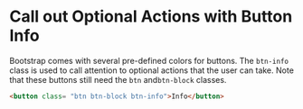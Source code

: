 # Call out Optional Actions with Button Info
Bootstrap comes with several pre-defined colors for buttons. The `btn-info` class is used to call attention to optional actions that the user can take. Note that these buttons still need the `btn` and`btn-block` classes.

```html
<button class= "btn btn-block btn-info">Info</button>
```
